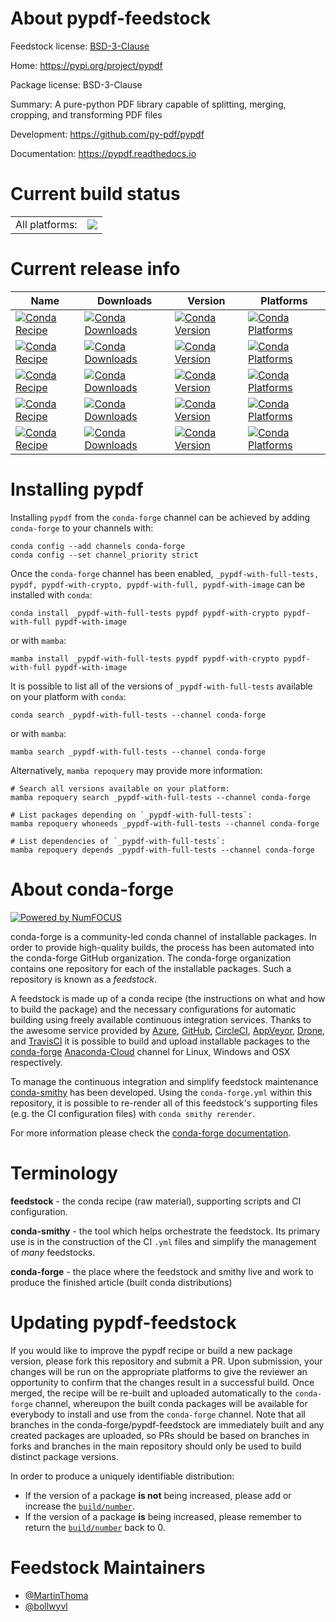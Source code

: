 About pypdf-feedstock
=====================

Feedstock license: [BSD-3-Clause](https://github.com/conda-forge/pypdf-feedstock/blob/main/LICENSE.txt)

Home: https://pypi.org/project/pypdf

Package license: BSD-3-Clause

Summary: A pure-python PDF library capable of splitting, merging, cropping, and transforming PDF files

Development: https://github.com/py-pdf/pypdf

Documentation: https://pypdf.readthedocs.io

Current build status
====================


<table><tr><td>All platforms:</td>
    <td>
      <a href="https://dev.azure.com/conda-forge/feedstock-builds/_build/latest?definitionId=18417&branchName=main">
        <img src="https://dev.azure.com/conda-forge/feedstock-builds/_apis/build/status/pypdf-feedstock?branchName=main">
      </a>
    </td>
  </tr>
</table>

Current release info
====================

| Name | Downloads | Version | Platforms |
| --- | --- | --- | --- |
| [![Conda Recipe](https://img.shields.io/badge/recipe-_pypdf--with--full--tests-green.svg)](https://anaconda.org/conda-forge/_pypdf-with-full-tests) | [![Conda Downloads](https://img.shields.io/conda/dn/conda-forge/_pypdf-with-full-tests.svg)](https://anaconda.org/conda-forge/_pypdf-with-full-tests) | [![Conda Version](https://img.shields.io/conda/vn/conda-forge/_pypdf-with-full-tests.svg)](https://anaconda.org/conda-forge/_pypdf-with-full-tests) | [![Conda Platforms](https://img.shields.io/conda/pn/conda-forge/_pypdf-with-full-tests.svg)](https://anaconda.org/conda-forge/_pypdf-with-full-tests) |
| [![Conda Recipe](https://img.shields.io/badge/recipe-pypdf-green.svg)](https://anaconda.org/conda-forge/pypdf) | [![Conda Downloads](https://img.shields.io/conda/dn/conda-forge/pypdf.svg)](https://anaconda.org/conda-forge/pypdf) | [![Conda Version](https://img.shields.io/conda/vn/conda-forge/pypdf.svg)](https://anaconda.org/conda-forge/pypdf) | [![Conda Platforms](https://img.shields.io/conda/pn/conda-forge/pypdf.svg)](https://anaconda.org/conda-forge/pypdf) |
| [![Conda Recipe](https://img.shields.io/badge/recipe-pypdf--with--crypto-green.svg)](https://anaconda.org/conda-forge/pypdf-with-crypto) | [![Conda Downloads](https://img.shields.io/conda/dn/conda-forge/pypdf-with-crypto.svg)](https://anaconda.org/conda-forge/pypdf-with-crypto) | [![Conda Version](https://img.shields.io/conda/vn/conda-forge/pypdf-with-crypto.svg)](https://anaconda.org/conda-forge/pypdf-with-crypto) | [![Conda Platforms](https://img.shields.io/conda/pn/conda-forge/pypdf-with-crypto.svg)](https://anaconda.org/conda-forge/pypdf-with-crypto) |
| [![Conda Recipe](https://img.shields.io/badge/recipe-pypdf--with--full-green.svg)](https://anaconda.org/conda-forge/pypdf-with-full) | [![Conda Downloads](https://img.shields.io/conda/dn/conda-forge/pypdf-with-full.svg)](https://anaconda.org/conda-forge/pypdf-with-full) | [![Conda Version](https://img.shields.io/conda/vn/conda-forge/pypdf-with-full.svg)](https://anaconda.org/conda-forge/pypdf-with-full) | [![Conda Platforms](https://img.shields.io/conda/pn/conda-forge/pypdf-with-full.svg)](https://anaconda.org/conda-forge/pypdf-with-full) |
| [![Conda Recipe](https://img.shields.io/badge/recipe-pypdf--with--image-green.svg)](https://anaconda.org/conda-forge/pypdf-with-image) | [![Conda Downloads](https://img.shields.io/conda/dn/conda-forge/pypdf-with-image.svg)](https://anaconda.org/conda-forge/pypdf-with-image) | [![Conda Version](https://img.shields.io/conda/vn/conda-forge/pypdf-with-image.svg)](https://anaconda.org/conda-forge/pypdf-with-image) | [![Conda Platforms](https://img.shields.io/conda/pn/conda-forge/pypdf-with-image.svg)](https://anaconda.org/conda-forge/pypdf-with-image) |

Installing pypdf
================

Installing `pypdf` from the `conda-forge` channel can be achieved by adding `conda-forge` to your channels with:

```
conda config --add channels conda-forge
conda config --set channel_priority strict
```

Once the `conda-forge` channel has been enabled, `_pypdf-with-full-tests, pypdf, pypdf-with-crypto, pypdf-with-full, pypdf-with-image` can be installed with `conda`:

```
conda install _pypdf-with-full-tests pypdf pypdf-with-crypto pypdf-with-full pypdf-with-image
```

or with `mamba`:

```
mamba install _pypdf-with-full-tests pypdf pypdf-with-crypto pypdf-with-full pypdf-with-image
```

It is possible to list all of the versions of `_pypdf-with-full-tests` available on your platform with `conda`:

```
conda search _pypdf-with-full-tests --channel conda-forge
```

or with `mamba`:

```
mamba search _pypdf-with-full-tests --channel conda-forge
```

Alternatively, `mamba repoquery` may provide more information:

```
# Search all versions available on your platform:
mamba repoquery search _pypdf-with-full-tests --channel conda-forge

# List packages depending on `_pypdf-with-full-tests`:
mamba repoquery whoneeds _pypdf-with-full-tests --channel conda-forge

# List dependencies of `_pypdf-with-full-tests`:
mamba repoquery depends _pypdf-with-full-tests --channel conda-forge
```


About conda-forge
=================

[![Powered by
NumFOCUS](https://img.shields.io/badge/powered%20by-NumFOCUS-orange.svg?style=flat&colorA=E1523D&colorB=007D8A)](https://numfocus.org)

conda-forge is a community-led conda channel of installable packages.
In order to provide high-quality builds, the process has been automated into the
conda-forge GitHub organization. The conda-forge organization contains one repository
for each of the installable packages. Such a repository is known as a *feedstock*.

A feedstock is made up of a conda recipe (the instructions on what and how to build
the package) and the necessary configurations for automatic building using freely
available continuous integration services. Thanks to the awesome service provided by
[Azure](https://azure.microsoft.com/en-us/services/devops/), [GitHub](https://github.com/),
[CircleCI](https://circleci.com/), [AppVeyor](https://www.appveyor.com/),
[Drone](https://cloud.drone.io/welcome), and [TravisCI](https://travis-ci.com/)
it is possible to build and upload installable packages to the
[conda-forge](https://anaconda.org/conda-forge) [Anaconda-Cloud](https://anaconda.org/)
channel for Linux, Windows and OSX respectively.

To manage the continuous integration and simplify feedstock maintenance
[conda-smithy](https://github.com/conda-forge/conda-smithy) has been developed.
Using the ``conda-forge.yml`` within this repository, it is possible to re-render all of
this feedstock's supporting files (e.g. the CI configuration files) with ``conda smithy rerender``.

For more information please check the [conda-forge documentation](https://conda-forge.org/docs/).

Terminology
===========

**feedstock** - the conda recipe (raw material), supporting scripts and CI configuration.

**conda-smithy** - the tool which helps orchestrate the feedstock.
                   Its primary use is in the construction of the CI ``.yml`` files
                   and simplify the management of *many* feedstocks.

**conda-forge** - the place where the feedstock and smithy live and work to
                  produce the finished article (built conda distributions)


Updating pypdf-feedstock
========================

If you would like to improve the pypdf recipe or build a new
package version, please fork this repository and submit a PR. Upon submission,
your changes will be run on the appropriate platforms to give the reviewer an
opportunity to confirm that the changes result in a successful build. Once
merged, the recipe will be re-built and uploaded automatically to the
`conda-forge` channel, whereupon the built conda packages will be available for
everybody to install and use from the `conda-forge` channel.
Note that all branches in the conda-forge/pypdf-feedstock are
immediately built and any created packages are uploaded, so PRs should be based
on branches in forks and branches in the main repository should only be used to
build distinct package versions.

In order to produce a uniquely identifiable distribution:
 * If the version of a package **is not** being increased, please add or increase
   the [``build/number``](https://docs.conda.io/projects/conda-build/en/latest/resources/define-metadata.html#build-number-and-string).
 * If the version of a package **is** being increased, please remember to return
   the [``build/number``](https://docs.conda.io/projects/conda-build/en/latest/resources/define-metadata.html#build-number-and-string)
   back to 0.

Feedstock Maintainers
=====================

* [@MartinThoma](https://github.com/MartinThoma/)
* [@bollwyvl](https://github.com/bollwyvl/)

